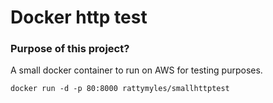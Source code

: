 # Docker http test

### Purpose of this project?
A small docker container to run on AWS for testing purposes.

```
docker run -d -p 80:8000 rattymyles/smallhttptest

```
